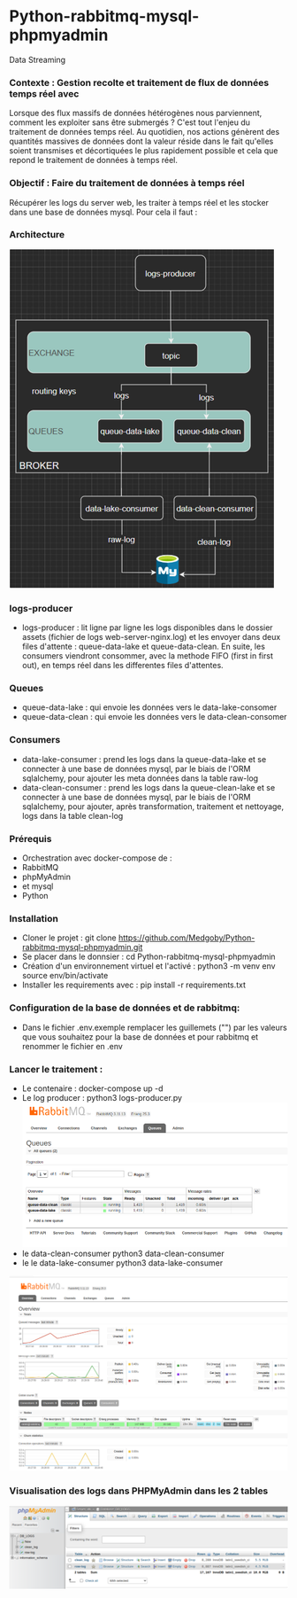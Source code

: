# Python-rabbitmq-mysql-phpmyadmin
Data Streaming

### Contexte : Gestion recolte et traitement de flux de données temps réel avec 
Lorsque des flux massifs de données hétérogènes nous parviennent, comment les exploiter sans être submergés ? C'est tout l'enjeu du traitement de données temps réel. Au quotidien, nos actions génèrent des quantités massives de données dont la valeur réside dans le fait qu'elles soient transmises et décortiquées le plus rapidement possible et cela que repond le traitement de données à temps réel.

### Objectif : Faire du traitement de données à temps réel
Récupérer les logs du server web, les traiter à temps réel et les stocker dans une base de données mysql. Pour cela il faut :

### Architecture 
![Alt text](images/architecture.png)

### logs-producer
- logs-producer : lit ligne par ligne les logs disponibles dans le dossier assets (fichier de logs web-server-nginx.log) et les envoyer dans deux files d'attente : queue-data-lake et queue-data-clean. En suite, les  consumers viendront consommer, avec la methode FIFO (first in first out), en temps réel dans les differentes files d'attentes.

### Queues
- queue-data-lake : qui envoie les données vers le data-lake-consomer
- queue-data-clean : qui envoie les données vers le data-clean-consomer

### Consumers
- data-lake-consumer : prend les logs dans la queue-data-lake et se connecter à une base de données mysql, par le biais de l'ORM sqlalchemy, pour ajouter les meta données dans la table raw-log 
- data-clean-consumer : prend les logs dans la queue-clean-lake et se connecter à une base de données mysql, par le biais de l'ORM sqlalchemy, pour ajouter, après transformation, traitement et nettoyage, logs dans la table clean-log 

### Prérequis

- Orchestration avec docker-compose de :
 - RabbitMQ
 - phpMyAdmin
 - et mysql
- Python

### Installation
- Cloner le projet :
    git clone https://github.com/Medgoby/Python-rabbitmq-mysql-phpmyadmin.git
- Se placer dans le donnsier :
    cd Python-rabbitmq-mysql-phpmyadmin
- Création d'un environnement virtuel et l'activé :
    python3 -m venv env
    source env/bin/activate
- Installer les requirements avec :
    pip install -r requirements.txt

### Configuration de la base de données et de rabbitmq:
- Dans le fichier .env.exemple remplacer les guillemets ("") par les valeurs que vous souhaitez pour la base de données et pour rabbitmq et renommer le fichier en .env


### Lancer le traitement :
- Le contenaire : 
    docker-compose up -d
- Le log producer :
    python3 logs-producer.py
    ![Alt text](images/logs-produce.png)
- le data-clean-consumer
    python3 data-clean-consumer
- le le data-lake-consumer
    python3 data-lake-consumer

![Alt text](images/over.png)


### Visualisation des logs dans PHPMyAdmin dans les 2 tables

![Alt text](images/phpMyAdmin.png)

